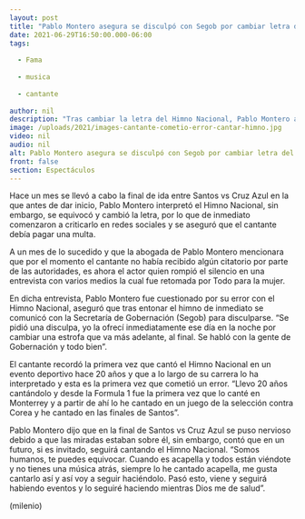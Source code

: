 ```yaml
---
layout: post
title: "Pablo Montero asegura se disculpó con Segob por cambiar letra del Himno Nacional"
date: 2021-06-29T16:50:00.000-06:00
tags:
  
  - Fama
  
  - musica
  
  - cantante
  
author: nil
description: "Tras cambiar la letra del Himno Nacional, Pablo Montero asegura que ofreció una disculpa a Segob a pocas horas de haberse equivocado en la final del futbol. "
image: /uploads/2021/images-cantante-cometio-error-cantar-himno.jpg
video: nil
audio: nil
alt: Pablo Montero asegura se disculpó con Segob por cambiar letra del Himno Nacional
front: false
section: Espectáculos
---
```


Hace un mes se llevó a cabo la final de ida entre Santos vs Cruz Azul en la que antes de dar inicio, Pablo Montero interpretó el Himno Nacional, sin embargo, se equivocó y cambió la letra, por lo que de inmediato comenzaron a criticarlo en redes sociales y se aseguró que el cantante debía pagar una multa. 

A un mes de lo sucedido y que la abogada de Pablo Montero mencionara que por el momento el cantante no había recibido algún citatorio por parte de las autoridades, es ahora el actor quien rompió el silencio en una entrevista con varios medios la cual fue retomada por Todo para la mujer. 

En dicha entrevista, Pablo Montero fue cuestionado por su error con el Himno Nacional, aseguró que tras entonar el himno de inmediato se comunicó con la Secretaría de Gobernación (Segob) para disculparse. “Se pidió una disculpa, yo la ofrecí inmediatamente ese día en la noche por cambiar una estrofa que va más adelante, al final. Se habló con la gente de Gobernación y todo bien”. 

El cantante recordó la primera vez que cantó el Himno Nacional en un evento deportivo hace 20 años y que a lo largo de su carrera lo ha interpretado y esta es la primera vez que cometió un error. “Llevo 20 años cantándolo y desde la Formula 1 fue la primera vez que lo canté en Monterrey y a partir de ahí lo he cantado en un juego de la selección contra Corea y he cantado en las finales de Santos”.

Pablo Montero dijo que en la final de Santos vs Cruz Azul se puso nervioso debido a que las miradas estaban sobre él, sin embargo, contó que en un futuro, si es invitado, seguirá cantando el Himno Nacional. “Somos humanos, te puedes equivocar. Cuando es acapella y todos están viéndote y no tienes una música atrás, siempre lo he cantado acapella, me gusta cantarlo así y así voy a seguir haciéndolo. Pasó esto, viene y seguirá habiendo eventos y lo seguiré haciendo mientras Dios me de salud”. 

(milenio)